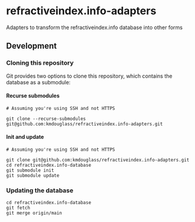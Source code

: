 # refractiveindex.info-adapters

Adapters to transform the refractiveindex.info database into other forms

## Development

### Cloning this repository

Git provides two options to clone this repository, which contains the database as a submodule:

#### Recurse submodules

```console
# Assuming you're using SSH and not HTTPS

git clone --recurse-submodules git@github.com:kmdouglass/refractiveindex.info-adapters.git
```

#### Init and update

```console
# Assuming you're using SSH and not HTTPS

git clone git@github.com:kmdouglass/refractiveindex.info-adapters.git
cd refractiveindex.info-database
git submodule init
git submodule update
```

### Updating the database

```console
cd refractiveindex.info-database
git fetch
git merge origin/main
```
